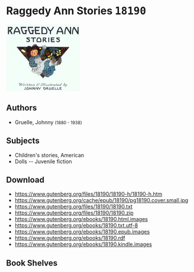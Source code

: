 # Raggedy Ann Stories <kbd>18190</kbd>

![](./cover.medium.jpg "")

## Authors


 - Gruelle, Johnny <small>(1880 - 1938)</small>

## Subjects


 - Children's stories, American
 - Dolls -- Juvenile fiction

## Download


 - https://www.gutenberg.org/files/18190/18190-h/18190-h.htm
 - https://www.gutenberg.org/cache/epub/18190/pg18190.cover.small.jpg
 - https://www.gutenberg.org/files/18190/18190.txt
 - https://www.gutenberg.org/files/18190/18190.zip
 - https://www.gutenberg.org/ebooks/18190.html.images
 - https://www.gutenberg.org/ebooks/18190.txt.utf-8
 - https://www.gutenberg.org/ebooks/18190.epub.images
 - https://www.gutenberg.org/ebooks/18190.rdf
 - https://www.gutenberg.org/ebooks/18190.kindle.images

## Book Shelves



